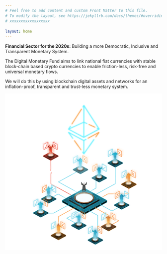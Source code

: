 ```yaml
---
# Feel free to add content and custom Front Matter to this file.
# To modify the layout, see https://jekyllrb.com/docs/themes/#overriding-theme-defaults
# xxxxxxxxxxxxxxxxxx

layout: home
---
```


**Financial Sector for the 2020s:** Building a more Democratic, Inclusive and Transparent Monetary System.

The Digital Monetary Fund aims to link national fiat currencies with stable block-chain based crypto currencies to enable friction-less, risk-free and universal monetary flows.

We will do this by using blockchain digital assets and networks for an inflation-proof, transparent and trust-less monetary system.

![DAO](/assets/dao-2.png)
